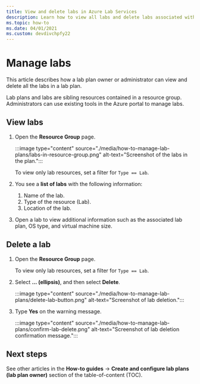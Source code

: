 ```yaml
---
title: View and delete labs in Azure Lab Services
description: Learn how to view all labs and delete labs associated with a lab plan. 
ms.topic: how-to
ms.date: 04/01/2021
ms.custom: devdivchpfy22
---
```


# Manage labs

This article describes how a lab plan owner or administrator can view and delete all the labs in a lab plan.

Lab plans and labs are sibling resources contained in a resource group. Administrators can use existing tools in the Azure portal to manage labs.

## View labs

1. Open the **Resource Group** page.

    :::image type="content" source="./media/how-to-manage-lab-plans/labs-in-resource-group.png" alt-text="Screenshot of the labs in the plan.":::

    To view only lab resources, set a filter for `Type == Lab`.

1. You see a **list of labs** with the following information:
    1. Name of the lab.
    1. Type of the resource (Lab).
    1. Location of the lab.

1. Open a lab to view additional information such as the associated lab plan, OS type, and virtual machine size.

## Delete a lab

1. Open the **Resource Group** page.

    To view only lab resources, set a filter for `Type == Lab`.

1. Select **... (ellipsis)**, and then select **Delete**.

    :::image type="content" source="./media/how-to-manage-lab-plans/delete-lab-button.png" alt-text="Screenshot of lab deletion.":::

1. Type **Yes** on the warning message.

    :::image type="content" source="./media/how-to-manage-lab-plans/confirm-lab-delete.png" alt-text="Screenshot of lab deletion confirmation message.":::

## Next steps

See other articles in the **How-to guides** -> **Create and configure lab plans (lab plan owner)** section of the table-of-content (TOC).

